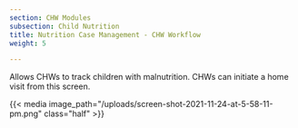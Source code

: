 ```yaml
---
section: CHW Modules
subsection: Child Nutrition
title: Nutrition Case Management - CHW Workflow
weight: 5

---
```

Allows CHWs to track children with malnutrition. CHWs can initiate a home visit from this screen.

{{< media image_path="/uploads/screen-shot-2021-11-24-at-5-58-11-pm.png" class="half" >}}